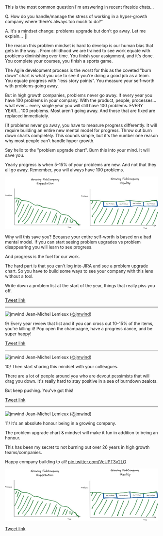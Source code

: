 This is the most common question I'm answering in recent fireside chats...

Q. How do you handle/manage the stress of working in a hyper-growth company where there's always too much to do?"

A. It's a mindset change: problems upgrade but don't go away. Let me explain... 🧵

The reason this problem mindset is hard to develop is our human bias that gets in the way... From childhood we are trained to see work equate with problems diminishing over time. You finish your assignment, and it's done. You complete your courses, you finish a sports game.

The Agile development process is the worst for this as the coveted "burn down" chart is what you use to see if you're doing a good job as a team. You equate progress with "less story points". You measure your self-worth with problems going away.

But in high growth companies, problems never go away. If every year you have 100 problems in your company. With the product, people, processes... what ever... every single year you will still have 100 problems. EVERY YEAR... 100 problems. Most aren't going away. And those that are fixed are replaced immediately. 

[If problems never go away, you have to measure progress differently. It will require building an entire new mental model for progress. Throw out burn down charts completely. This sounds simple, but it's the number one reason why most people can't handle hyper growth.

Say hello to the "problem upgrade chart". Burn this into your mind. It will save you.

Yearly progress is when 5-15% of your problems are new.  And not that they all go away. Remember, you will always have 100 problems.

![3_1460280332536750092](chapter1-assets/3_1460280332536750092.jpg)

Why will this save you? Because your entire self-worth is based on a bad mental model. If you can start seeing problem upgrades vs problem disappearing you will learn to see progress.

And progress is the fuel for our work.

The hard part is that you can't log into JIRA and see a problem upgrade chart. So you have to build some ways to see your company with this lens without a tool. 

Write down a problem list at the start of the year, things that really piss you off.

[Tweet link](https://twitter.com/jmwind/status/1460284806902726658)

---

![jmwind](chapter1-assets/jmwind-25218549.jpg)
Jean-Michel Lemieux ([@jmwind](https://twitter.com/jmwind))

9/ Every year review that list and if you can cross out 10-15% of the items, you're killing it! Pop open the champagne, have a progress dance, and be super happy!

[Tweet link](https://twitter.com/jmwind/status/1460284808010084352)

---

![jmwind](chapter1-assets/jmwind-25218549.jpg)
Jean-Michel Lemieux ([@jmwind](https://twitter.com/jmwind))

10/ Then start sharing this mindset with your colleagues. 

There are a lot of people around you who are devout pessimists that will drag you down. It's really hard to stay positive in a sea of burndown zealots. 

But keep pushing. You've got this!

[Tweet link](https://twitter.com/jmwind/status/1460284809201213441)

---

![jmwind](chapter1-assets/jmwind-25218549.jpg)
Jean-Michel Lemieux ([@jmwind](https://twitter.com/jmwind))

11/ It's an absolute honour being in a growing company. 

The problem upgrade chart &amp; mindset will make it fun in addition to being an honour. 

This has been my secret to not burning out over 26 years in high growth teams/companies. 

Happy company building to all! [pic.twitter.com/VeUPT3v2LO](https://twitter.com/jmwind/status/1460284813101969419/photo/1)

![3_1460284423463751685](chapter1-assets/3_1460284423463751685.jpg)

[Tweet link](https://twitter.com/jmwind/status/1460284813101969419)